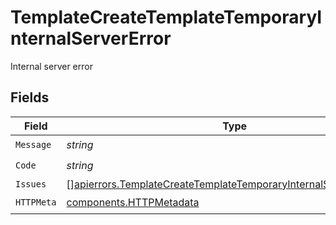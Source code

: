 # TemplateCreateTemplateTemporaryInternalServerError

Internal server error


## Fields

| Field                                                                                                                                                    | Type                                                                                                                                                     | Required                                                                                                                                                 | Description                                                                                                                                              |
| -------------------------------------------------------------------------------------------------------------------------------------------------------- | -------------------------------------------------------------------------------------------------------------------------------------------------------- | -------------------------------------------------------------------------------------------------------------------------------------------------------- | -------------------------------------------------------------------------------------------------------------------------------------------------------- |
| `Message`                                                                                                                                                | *string*                                                                                                                                                 | :heavy_check_mark:                                                                                                                                       | N/A                                                                                                                                                      |
| `Code`                                                                                                                                                   | *string*                                                                                                                                                 | :heavy_check_mark:                                                                                                                                       | N/A                                                                                                                                                      |
| `Issues`                                                                                                                                                 | [][apierrors.TemplateCreateTemplateTemporaryInternalServerErrorIssue](../../models/apierrors/templatecreatetemplatetemporaryinternalservererrorissue.md) | :heavy_minus_sign:                                                                                                                                       | N/A                                                                                                                                                      |
| `HTTPMeta`                                                                                                                                               | [components.HTTPMetadata](../../models/components/httpmetadata.md)                                                                                       | :heavy_check_mark:                                                                                                                                       | N/A                                                                                                                                                      |